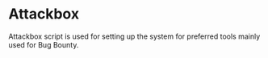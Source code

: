 # Attackbox

Attackbox script is used for setting up the system for preferred tools mainly used for Bug Bounty.

